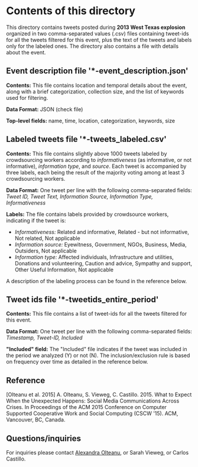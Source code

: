 Contents of this directory
==========================
This directory contains tweets posted during **2013 West Texas explosion** organized in two comma-separated values (.csv) files containing tweet-ids for all the tweets filtered for this event, plus the text of the tweets and labels only for the labeled ones. The directory also contains a file with details about the event.

Event description file '*-event_description.json'
-------------------------------------------------
**Contents:** This file contains location and temporal details about the event, along with a brief categorization, collection size, and the list of keywords used for filtering.

**Data Format:** JSON (check file)

**Top-level fields:** name, time, location, categorization, keywords, size

Labeled tweets file '*-tweets_labeled.csv'
------------------------------------------
**Contents:** This file contains slightly above 1000 tweets labeled by crowdsourcing workers according to *informativeness* (as informative, or not informative), *information type*, and *source*. Each tweet is accompanied by three labels, each being the result of the majority voting among at least 3 crowdsourcing workers.

**Data Format:** One tweet per line with the following comma-separated fields:
*Tweet ID, Tweet Text, Information Source, Information Type, Informativeness*

**Labels:**
The file contains labels provided by crowdsource workers, indicating if the tweet is:

 - *Informativeness:* Related and informative, Related - but not informative, Not related, Not applicable
 - *Information source:* Eyewitness, Government, NGOs, Business, Media, Outsiders, Not applicable
 - *Information type:* Affected individuals, Infrastructure and utilities, Donations and volunteering, Caution and advice, Sympathy and support, Other Useful Information, Not applicable

A description of the labeling process can be found in the reference below.

Tweet ids file '*-tweetids_entire_period'
-----------------------------------------
**Contents:** This file contains a list of tweet-ids for all the tweets filtered for this event.

**Data Format:** One tweet per line with the following comma-separated fields:
  *Timestamp, Tweet-ID, Included*

**"Included" field:**
The "Included" file indicates if the tweet was included in the period we analyzed (Y) or not (N). The inclusion/exclusion rule is based on frequency over time as detailed in the reference below.

Reference
---------
[Olteanu et al. 2015] A. Olteanu, S. Vieweg, C. Castillo. 2015. What to Expect When the Unexpected Happens: Social Media Communications Across Crises. In Proceedings of the ACM 2015 Conference on Computer Supported Cooperative Work and Social Computing (CSCW '15). ACM, Vancouver, BC, Canada.

Questions/inquiries
-------------------
For inquiries please contact [Alexandra Olteanu](mailto:alexandra.olteanu@epfl.ch), or Sarah Vieweg, or Carlos Castillo.
 
